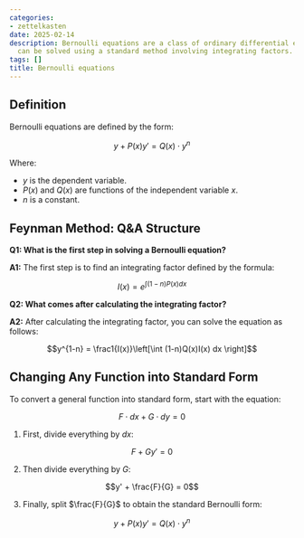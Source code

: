 ```yaml
---
categories:
- zettelkasten
date: 2025-02-14
description: Bernoulli equations are a class of ordinary differential equations that
  can be solved using a standard method involving integrating factors.
tags: []
title: Bernoulli equations
---
```


## Definition

Bernoulli equations are defined by the form:

$$y + P(x)y' = Q(x)\cdot y^n$$

Where:
- $y$ is the dependent variable.
- $P(x)$ and $Q(x)$ are functions of the independent variable $x$.
- $n$ is a constant.

## Feynman Method: Q&A Structure

**Q1: What is the first step in solving a Bernoulli equation?**

**A1:** The first step is to find an integrating factor defined by the formula:

$$I(x) = e^{\int (1-n)P(x)dx}$$

**Q2: What comes after calculating the integrating factor?**

**A2:** After calculating the integrating factor, you can solve the equation as follows:

$$y^{1-n} = \frac1{I(x)}\left[\int (1-n)Q(x)I(x) dx \right]$$

## Changing Any Function into Standard Form

To convert a general function into standard form, start with the equation:

$$F\cdot dx + G\cdot dy = 0$$

1. First, divide everything by $dx$:

$$F + Gy' = 0$$

2. Then divide everything by $G$:

$$y' + \frac{F}{G} = 0$$

3. Finally, split $\frac{F}{G}$ to obtain the standard Bernoulli form:

$$y + P(x)y' = Q(x)\cdot y^n$$
